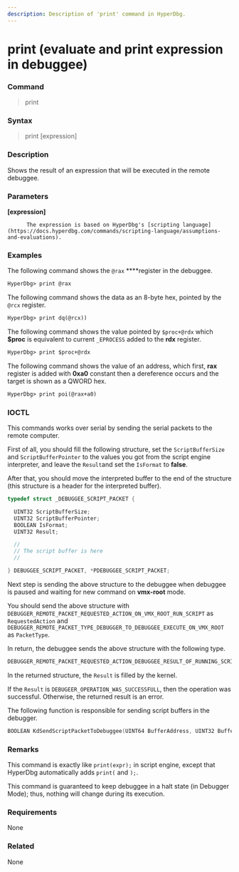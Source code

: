 ```yaml
---
description: Description of 'print' command in HyperDbg.
---
```


# print \(evaluate and print expression in debuggee\)

### Command

> print

### Syntax

> print \[expression\]

### Description

Shows the result of an expression that will be executed in the remote debuggee.

### Parameters

**\[expression\]**

          The expression is based on HyperDbg's [scripting language](https://docs.hyperdbg.com/commands/scripting-language/assumptions-and-evaluations).

### Examples

The following command shows the `@rax` ****register in the debuggee.

```diff
HyperDbg> print @rax
```

The following command shows the data as an 8-byte hex, pointed by the `@rcx` register.

```diff
HyperDbg> print dq(@rcx))
```

The following command shows the value pointed by `$proc+@rdx`  which **$proc** is equivalent to current `_EPROCESS`  added to the **rdx** register.

```diff
HyperDbg> print $proc+@rdx
```

The following command shows the value of an address, which first, **rax** register is added with **0xa0** constant then a dereference occurs and the target is shown as a QWORD hex.

```diff
HyperDbg> print poi(@rax+a0)
```

### IOCTL

This commands works over serial by sending the serial packets to the remote computer.

First of all, you should fill the following structure, set the `ScriptBufferSize` and `ScriptBufferPointer` to the values you got from the script engine interpreter, and leave the `Result`and set the `IsFormat` to **false**.

After that, you should move the interpreted buffer to the end of the structure \(this structure is a header for the interpreted buffer\).

```c
typedef struct _DEBUGGEE_SCRIPT_PACKET {

  UINT32 ScriptBufferSize;
  UINT32 ScriptBufferPointer;
  BOOLEAN IsFormat;
  UINT32 Result;

  //
  // The script buffer is here
  //

} DEBUGGEE_SCRIPT_PACKET, *PDEBUGGEE_SCRIPT_PACKET;
```

Next step is sending the above structure to the debuggee when debuggee is paused and waiting for new command on **vmx-root** mode.

You should send the above structure with `DEBUGGER_REMOTE_PACKET_REQUESTED_ACTION_ON_VMX_ROOT_RUN_SCRIPT` as `RequestedAction` and `DEBUGGER_REMOTE_PACKET_TYPE_DEBUGGER_TO_DEBUGGEE_EXECUTE_ON_VMX_ROOT` as `PacketType`.

In return, the debuggee sends the above structure with the following type.

```c
DEBUGGER_REMOTE_PACKET_REQUESTED_ACTION_DEBUGGEE_RESULT_OF_RUNNING_SCRIPT
```

In the returned structure, the `Result` is filled by the kernel.

If the `Result` is `DEBUGEER_OPERATION_WAS_SUCCESSFULL`, then the operation was successful. Otherwise, the returned result is an error.

The following function is responsible for sending script buffers in the debugger.

```c
BOOLEAN KdSendScriptPacketToDebuggee(UINT64 BufferAddress, UINT32 BufferLength, UINT32 Pointer, BOOLEAN IsFormat);
```

### **Remarks**

This command is exactly like `print(expr);` in script engine, except that HyperDbg automatically adds `print(` and `);`.

This command is guaranteed to keep debuggee in a halt state \(in Debugger Mode\); thus, nothing will change during its execution.

### Requirements

None

### Related

None

